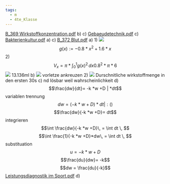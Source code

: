 ```yaml
---
tags:
  - m
  - 4te_Klasse
---
```

[B_369 Wirkstoffkonzentration.pdf](https://aufgabenpool.at/amn/teilb1/692/B_369%20Wirkstoffkonzentration.pdf)
b)
c)
[Gebaeudetechnik.pdf](https://aufgabenpool.at/amn/teilb1/663/Gebaeudetechnik.pdf)
c)
[Bakterienkultur.pdf](https://aufgabenpool.at/amn/teilb1/305/Bakterienkultur.pdf)
a)
c)
[B_372 Blut.pdf](https://aufgabenpool.at/amn/teilb1/676/B_372%20Blut.pdf)
a)
1)
![](https://i.imgur.com/KWKr5IY.png)
$$g(x):= -0.8*x^2 + 1.6 * x $$
2)
$$V_{x}= \pi * \int_{0}^{1} g(x)^2\, dx 0.8^2 * \pi  *6 $$
![](https://i.imgur.com/xWYmSQf.png)
13.136ml
b)
![](https://i.imgur.com/4qdebN6.png)
vorletze ankreuzen
2)
![](https://i.imgur.com/0COiuGh.png)
Durschnitliche wirkstoffmenge in den ersten 30s
c)
nd lösbar weil wahrscheinlichkeit
d)
$$\frac{dw}{dt}= -k *w +D | *dt$$
variablen trennung
$$dw = (-k *w +D)*dt |: ()$$
$$\frac{dw}{-k *w +D}= dt$$
integrieren
$$\int \frac{dw}{-k *w +D}\,  = \int dt \,   $$
$$\int \frac{1}{-k *w +D}*dw\,  = \int dt \,   $$
substituation
$$u= -k*w+D$$
$$\frac{du}{dw}= -k$$
$$dw = \frac{du}{-k}$$
$$$$
[Leistungsdiagnostik im Sport.pdf](https://aufgabenpool.at/amn/teilb1/550/Leistungsdiagnostik%20im%20Sport.pdf)
d)